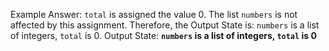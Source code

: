 Example Answer:
`total` is assigned the value 0. The list `numbers` is not affected by this assignment. Therefore, the Output State is: `numbers` is a list of integers, `total` is 0.
Output State: **`numbers` is a list of integers, `total` is 0**